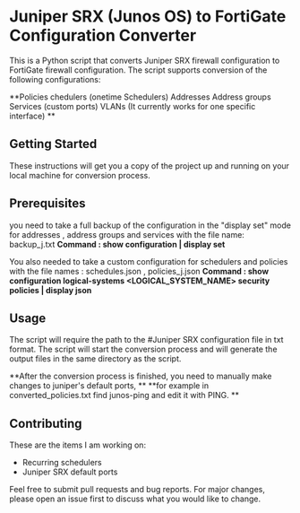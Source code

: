 # Juniper SRX (Junos OS) to FortiGate Configuration Converter



This is a Python script that converts Juniper SRX firewall configuration to FortiGate firewall configuration. The script supports conversion of the following configurations:

**Policies 
chedulers (onetime Schedulers) 
Addresses
Address groups
Services (custom ports)
VLANs (It currently works for one specific interface) **


## Getting Started


These instructions will get you a copy of the project up and running on your local machine for conversion process.


## Prerequisites


you need to take a full backup of the configuration in the "display set" mode for addresses , address groups and services with the file name: backup_j.txt
**Command : show configuration | display set**
 

You also needed to take a custom configuration for schedulers and policies with the file names : schedules.json , policies_j.json
**Command : show configuration logical-systems <LOGICAL_SYSTEM_NAME> security policies | display json**


## Usage


The script will require the path to the #Juniper SRX configuration file in txt format.
The script will start the conversion process and will generate the output files in the same directory as the script.

**After the conversion process is finished, you need to manually make changes to juniper's default ports,  **
**for example in converted_policies.txt find junos-ping and edit it with PING. **


## Contributing

These are the items I am working on:
- Recurring schedulers
- Juniper SRX default ports

Feel free to submit pull requests and bug reports. For major changes, please open an issue first to discuss what you would like to change.


